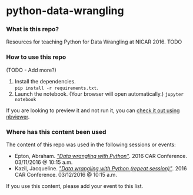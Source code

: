 # python-data-wrangling

### What is this repo?
Resources for teaching Python for Data Wrangling at NICAR 2016.
TODO

### How to use this repo

(TODO - Add more?)

1. Install the dependencies.    
`pip install -r requirements.txt`.  
2. Launch the notebook. (Your browser will open automatically.)
`jupyter notebook`   

If you are looking to preview it and not run it, you can [check it out using nbviewer](http://nbviewer.jupyter.org/github/aepton/python-data-wrangling/blob/master/Data%20Wrangling%20with%20Python.ipynb).


### Where has this content been used

The content of this repo was used in the following sessions or events:
* Epton, Abraham. [*"Data wrangling with Python"*](http://www.ire.org/events-and-training/event/2198/2303/). 2016 CAR Conference. 03/11/2016 @ 10:15 a.m.
* Kazil, Jacqueline. [*"Data wrangling with Python (repeat session)"*](http://www.ire.org/events-and-training/event/2198/2264/). 2016 CAR Conference. 03/12/2016 @ 10:15 a.m.

If you use this content, please add your event to this list.
